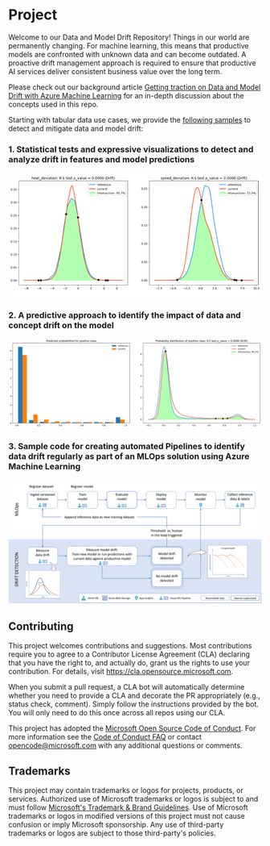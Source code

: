 # Project

Welcome to our Data and Model Drift Repository! Things in our world are permanently changing. For machine learning, this means that productive models are confronted with unknown data and can become outdated. A proactive drift management approach is required to ensure that productive AI services deliver consistent business value over the long term.

Please check out our background article [Getting traction on Data and Model Drift with Azure Machine Learning](https://medium.com/p/ebd240176b8b/edit) for an in-depth discussion about the concepts used in this repo.

Starting with tabular data use cases, we provide the [following samples](tabular-data/DATA_MODEL_DRIFT.ipynb) to detect and mitigate data and model drift:

### 1. Statistical tests and expressive visualizations to detect and analyze drift in features and model predictions

<img src="media/data-drift-kde-short.png" alt="KDE intersections to identify data drift" width="600"/>


### 2. A predictive approach to identify the impact of data and concept drift on the model

<img src="media/probas-combined.png" alt="Model drift impact on predicted class probabilities" width="600"/>

### 3. Sample code for creating automated Pipelines to identify data drift regularly as part of an MLOps solution using Azure Machine Learning

<img src="media/evergreen-mlops.png" alt="MLOps architecture for evergreen models" width="600"/>

## Contributing

This project welcomes contributions and suggestions.  Most contributions require you to agree to a
Contributor License Agreement (CLA) declaring that you have the right to, and actually do, grant us
the rights to use your contribution. For details, visit https://cla.opensource.microsoft.com.

When you submit a pull request, a CLA bot will automatically determine whether you need to provide
a CLA and decorate the PR appropriately (e.g., status check, comment). Simply follow the instructions
provided by the bot. You will only need to do this once across all repos using our CLA.

This project has adopted the [Microsoft Open Source Code of Conduct](https://opensource.microsoft.com/codeofconduct/).
For more information see the [Code of Conduct FAQ](https://opensource.microsoft.com/codeofconduct/faq/) or
contact [opencode@microsoft.com](mailto:opencode@microsoft.com) with any additional questions or comments.

## Trademarks

This project may contain trademarks or logos for projects, products, or services. Authorized use of Microsoft 
trademarks or logos is subject to and must follow 
[Microsoft's Trademark & Brand Guidelines](https://www.microsoft.com/en-us/legal/intellectualproperty/trademarks/usage/general).
Use of Microsoft trademarks or logos in modified versions of this project must not cause confusion or imply Microsoft sponsorship.
Any use of third-party trademarks or logos are subject to those third-party's policies.
